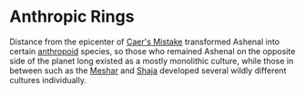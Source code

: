 # Anthropic Rings

Distance from the epicenter of [Caer's Mistake](history/cataclysms/caers-mistake.md) transformed Ashenal into certain [anthropoid](inhabitants/anthropoids/introduction.md) species, so those who remained Ashenal on the opposite side of the planet long existed as a mostly monolithic culture, while those in between such as the [Meshar](inhabitants/anthropoids/meshar.md) and [Shaja](inhabitants/anthropoids/shaja.md) developed several wildly different cultures individually.